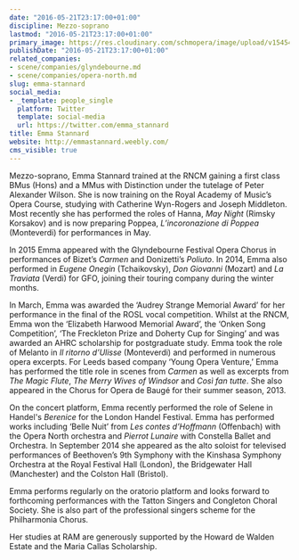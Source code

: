 ```yaml
---
date: "2016-05-21T23:17:00+01:00"
discipline: Mezzo-soprano
lastmod: "2016-05-21T23:17:00+01:00"
primary_image: https://res.cloudinary.com/schmopera/image/upload/v1545409169/media/webhook-uploads/1463869032940/2016-05-21---Emma-Stannard.jpg.jpg
publishDate: "2016-05-21T23:17:00+01:00"
related_companies:
- scene/companies/glyndebourne.md
- scene/companies/opera-north.md
slug: emma-stannard
social_media:
- _template: people_single
  platform: Twitter
  template: social-media
  url: https://twitter.com/emma_stannard
title: Emma Stannard
website: http://emmastannard.weebly.com/
cms_visible: true
---
```


Mezzo-soprano, Emma Stannard trained at the RNCM gaining a first class BMus (Hons) and a MMus with Distinction under the tutelage of Peter Alexander Wilson. She is now training on the Royal Academy of Music’s Opera Course, studying with Catherine Wyn-Rogers and Joseph Middleton. Most recently she has performed the roles of Hanna, *May Night* (Rimsky Korsakov) and is now preparing Poppea, *L’incoronazione di Poppea* (Monteverdi) for performances in May.
 
In 2015 Emma appeared with the Glyndebourne Festival Opera Chorus in performances of Bizet’s *Carmen* and Donizetti’s *Poliuto*. In 2014, Emma also performed in *Eugene Onegin* (Tchaikovsky), *Don Giovanni* (Mozart) and *La Traviata* (Verdi) for GFO, joining their touring company during the winter months.
 
In March, Emma was awarded the ‘Audrey Strange Memorial Award’ for her performance in the final of the ROSL vocal competition. Whilst at the RNCM, Emma won the ‘Elizabeth Harwood Memorial Award’, the ‘Onken Song Competition’, ‘The Freckleton Prize and Doherty Cup for Singing’ and was awarded an AHRC scholarship for postgraduate study. Emma took the role of Melanto in *Il ritorno d’Ulisse* (Monteverdi) and performed in numerous opera excerpts. For Leeds based company ‘Young Opera Venture,’ Emma has performed the title role in scenes from *Carmen* as well as excerpts from *The Magic Flute*, *The Merry Wives of Windsor* and *Così fan tutte*. She also appeared in the Chorus for Opera de Baugé for their summer season, 2013.
 
On the concert platform, Emma recently performed the role of Selene in Handel's *Berenice* for the London Handel Festival. Emma has performed works including ‘Belle Nuit’ from *Les contes d’Hoffmann* (Offenbach) with the Opera North orchestra and *Pierrot Lunaire* with Constella Ballet and Orchestra. In September 2014 she appeared as the alto soloist for televised performances of Beethoven’s 9th Symphony with the Kinshasa Symphony Orchestra at the Royal Festival Hall (London), the Bridgewater Hall (Manchester) and the Colston Hall (Bristol).
 
Emma performs regularly on the oratorio platform and looks forward to forthcoming performances with the Tatton Singers and Congleton Choral Society. She is also part of the professional singers scheme for the Philharmonia Chorus. 
 
Her studies at RAM are generously supported by the Howard de Walden Estate and the Maria Callas Scholarship.
